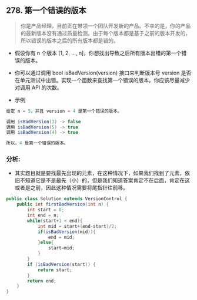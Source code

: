 ## 278. 第一个错误的版本

> 你是产品经理，目前正在带领一个团队开发新的产品。不幸的是，你的产品的最新版本没有通过质量检测。由于每个版本都是基于之前的版本开发的，所以错误的版本之后的所有版本都是错的。

* 假设你有 n 个版本 [1, 2, ..., n]，你想找出导致之后所有版本出错的第一个错误的版本。
* 你可以通过调用 bool isBadVersion(version) 接口来判断版本号 version 是否在单元测试中出错。实现一个函数来查找第一个错误的版本。你应该尽量减少对调用 API 的次数。

* 示例
```java
给定 n = 5，并且 version = 4 是第一个错误的版本。

调用 isBadVersion(3) -> false
调用 isBadVersion(5) -> true
调用 isBadVersion(4) -> true

所以，4 是第一个错误的版本。
```

### 分析:
* 其实题目就是要找最先出现的元素，在这种情况下，如果我们找到了元素，依旧不知道它是不是最先（小）的，但是我们知道答案肯定不在后面，肯定在这或者是之前，因此这种情况需要将尾指针往前移。
```java
public class Solution extends VersionControl {
    public int firstBadVersion(int n) {
        int start = 0;
        int end = n;
        while(start+1 < end){
            int mid = start+(end-start)/2;
            if(isBadVersion(mid)){
                end = mid;
            }else{
                start=mid;
            }
        }
        if (isBadVersion(start)) {
            return start;
        }
        return end;       
    }
}
```
